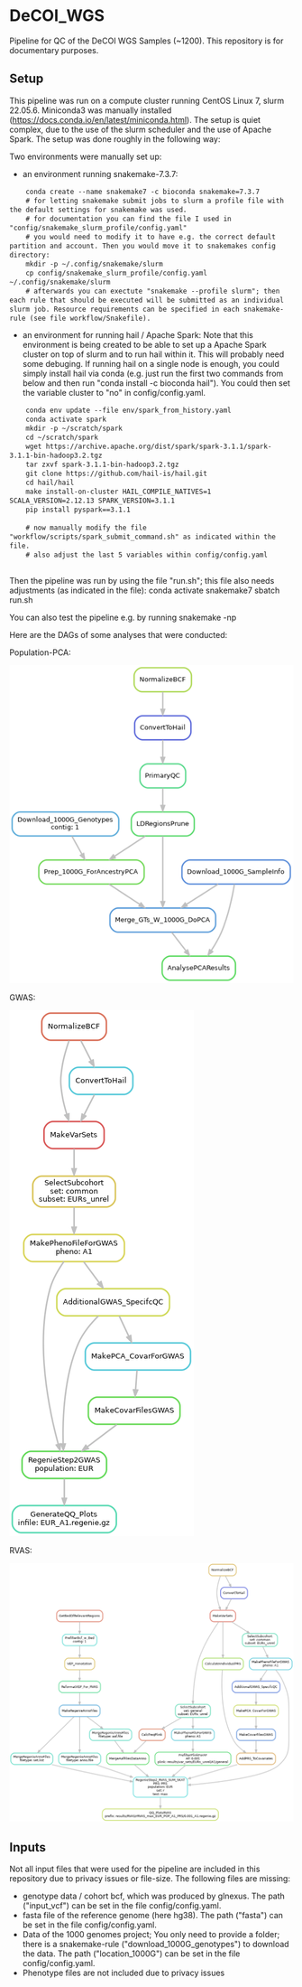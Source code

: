 # DeCOI_WGS

Pipeline for QC of the DeCOI WGS Samples (~1200). This repository is for documentary purposes.

## Setup
This pipeline was run on a compute cluster running CentOS Linux 7, slurm 22.05.6. Miniconda3 was manually installed (https://docs.conda.io/en/latest/miniconda.html).
The setup is quiet complex, due to the use of the slurm scheduler and the use of Apache Spark. The setup was done roughly in the following way:

Two environments were manually set up: 
- an environment running snakemake-7.3.7:
```
	conda create --name snakemake7 -c bioconda snakemake=7.3.7
	# for letting snakemake submit jobs to slurm a profile file with the default settings for snakemake was used.
	# for documentation you can find the file I used in "config/snakemake_slurm_profile/config.yaml"
	# you would need to modify it to have e.g. the correct default partition and account. Then you would move it to snakemakes config directory:
	mkdir -p ~/.config/snakemake/slurm
	cp config/snakemake_slurm_profile/config.yaml ~/.config/snakemake/slurm
	# afterwards you can exectute "snakemake --profile slurm"; then each rule that should be executed will be submitted as an individual slurm job. Resource requirements can be specified in each snakemake-rule (see file workflow/Snakefile). 
```
- an environment for running hail / Apache Spark:
Note that this environment is being created to be able to set up a Apache Spark cluster on top of slurm and to run hail within it. This will probably need some debuging. If running hail on a single node is enough, you could simply install hail via conda (e.g. just run the first two commands from below and then run "conda install -c bioconda hail"). You could then set the variable cluster to "no" in config/config.yaml.

```
	conda env update --file env/spark_from_history.yaml
	conda activate spark
	mkdir -p ~/scratch/spark
	cd ~/scratch/spark
	wget https://archive.apache.org/dist/spark/spark-3.1.1/spark-3.1.1-bin-hadoop3.2.tgz
	tar zxvf spark-3.1.1-bin-hadoop3.2.tgz
	git clone https://github.com/hail-is/hail.git
	cd hail/hail
	make install-on-cluster HAIL_COMPILE_NATIVES=1 SCALA_VERSION=2.12.13 SPARK_VERSION=3.1.1
	pip install pyspark==3.1.1
	
	# now manually modify the file "workflow/scripts/spark_submit_command.sh" as indicated within the file.
	# also adjust the last 5 variables within config/config.yaml
	
```

Then the pipeline was run by using the file "run.sh"; this file also needs adjustments (as indicated in the file):
conda activate snakemake7
sbatch run.sh

You can also test the pipeline e.g. by running snakemake -np

Here are the DAGs of some analyses that were conducted:

Population-PCA:

![PCA Pipeline](dag_PCA.png)

GWAS:

![GWAS Pipeline](dag_GWAS.png)

RVAS:

![RVAS Pipeline](dag_RVAS.png)


## Inputs
Not all input files that were used for the pipeline are included in this repository due to privacy issues or file-size. The following files are missing:
- genotype data / cohort bcf, which was produced by glnexus. The path ("input_vcf") can be set in the file config/config.yaml.
- fasta file of the reference genome (here hg38). The path ("fasta") can be set in the file config/config.yaml.
- Data of the 1000 genomes project; You only need to provide a folder; there is a snakemake-rule ("download_1000G_genotypes") to download the data. The path ("location_1000G") can be set in the file config/config.yaml.
- Phenotype files are not included due to privacy issues


